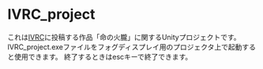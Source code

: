 # IVRC_project

これは[IVRC](http://ivrc.net/2020/)に投稿する作品「命の火朧」に関するUnityプロジェクトです。
IVRC_project.exeファイルをフォグディスプレイ用のプロジェクタ上で起動すると使用できます。
終了するときはescキーで終了できます。

